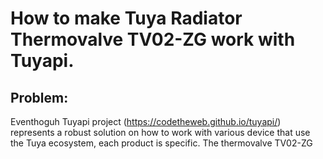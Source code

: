 # How to make Tuya Radiator Thermovalve TV02-ZG work with Tuyapi.

## Problem:
Eventhoguh Tuyapi project (https://codetheweb.github.io/tuyapi/) represents a robust solution on how to work with various device that use the Tuya ecosystem, each product is specific.
The thermovalve TV02-ZG 
